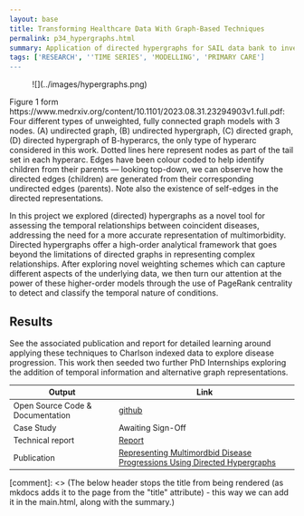 ```yaml
---
layout: base
title: Transforming Healthcare Data With Graph-Based Techniques
permalink: p34_hypergraphs.html
summary: Application of directed hypergraphs for SAIL data bank to investigate disease progression
tags: ['RESEARCH', ''TIME SERIES', 'MODELLING', 'PRIMARY CARE']
---
```


<figure markdown>
![](../images/hypergraphs.png)
</figure>
<figcaption>Figure 1 form https://www.medrxiv.org/content/10.1101/2023.08.31.23294903v1.full.pdf: Four different types of unweighted, fully connected graph models with 3 nodes. (A) undirected graph, (B) undirected hypergraph, (C) directed graph, (D) directed hypergraph of B-hyperarcs, the only type of hyperarc considered in this work. Dotted lines here represent nodes as part of the tail set in each hyperarc. Edges have been colour coded to help identify children from their parents — looking top-down, we can observe how the directed edges (children) are generated from their corresponding undirected edges (parents). Note also the existence of self-edges in the directed representations.</figcaption>

In this project we explored (directed) hypergraphs as a novel tool for assessing the temporal relationships between coincident diseases, addressing the need for a more accurate representation of multimorbidity. Directed hypergraphs offer a high-order analytical framework that goes beyond the limitations of directed graphs in representing complex relationships. After exploring novel weighting schemes which can capture different aspects of the underlying data, we then turn our attention at the power of these higher-order models through the use of PageRank centrality to detect and classify the temporal nature of conditions. 

## Results
See the associated publication and report for detailed learning around applying these techniques to Charlson indexed data to explore disease progression.  This work then seeded two further PhD Internships exploring the addition of temporal information and alternative graph representations. 

| Output | Link |
| ---- | ---- |
| Open Source Code & Documentation | [github](https://github.com/nhsx/hypergraph-mm) |
| Case Study | Awaiting Sign-Off |
| Technical report | [Report](https://github.com/nhsx/hypergraph-mm/blob/main/reports/Hypergraph_mm_report_JB.pdf) |
| Publication | [Representing Multimordbid Disease Progressions Using Directed Hypergraphs](https://www.medrxiv.org/content/10.1101/2023.08.31.23294903v1) |

[comment]: <> (The below header stops the title from being rendered (as mkdocs adds it to the page from the "title" attribute) - this way we can add it in the main.html, along with the summary.)
#
